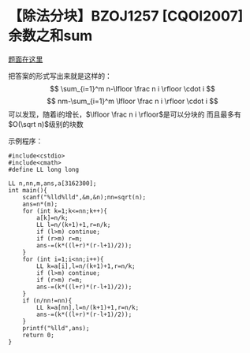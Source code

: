 # 【除法分块】BZOJ1257 [CQOI2007]余数之和sum

[题面在这里](http://www.lydsy.com/JudgeOnline/problem.php?id=1257)

把答案的形式写出来就是这样的：
$$
\sum_{i=1}^m n-\lfloor \frac n i \rfloor \cdot i
$$
$$
nm-\sum_{i=1}^m \lfloor \frac n i \rfloor \cdot i
$$
可以发现，随着i的增长，$\lfloor \frac n i \rfloor$是可以分块的
而且最多有$O(\sqrt n)$级别的块数

示例程序：
```
#include<cstdio>
#include<cmath>
#define LL long long

LL n,nn,m,ans,a[3162300];
int main(){
	scanf("%lld%lld",&m,&n);nn=sqrt(n);
	ans=n*(m);
	for (int k=1;k<=nn;k++){
		a[k]=n/k;
		LL l=n/(k+1)+1,r=n/k;
		if (l>m) continue;
		if (r>m) r=m;
		ans-=(k*((l+r)*(r-l+1)/2));
	}
	for (int i=1;i<nn;i++){
		LL k=a[i],l=n/(k+1)+1,r=n/k;
		if (l>m) continue;
		if (r>m) r=m;
		ans-=(k*((l+r)*(r-l+1)/2));
	}
	if (n/nn!=nn){
		LL k=a[nn],l=n/(k+1)+1,r=n/k;
		ans-=(k*((l+r)*(r-l+1)/2));
	}
	printf("%lld",ans);
	return 0;
}
```